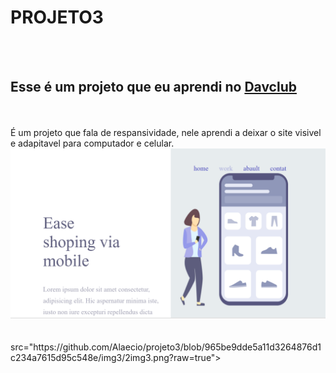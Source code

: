 <h1>PROJETO3</h1>
<br>
<br>
<h2>Esse é um projeto que eu aprendi no <a href="https://rodolfomori.com.br/davclub">Davclub</a></h2>
<br>
<br>
É um projeto que fala de respansividade, nele aprendi a deixar o site visivel e adapitavel para computador e celular.
<br>
<img src="https://github.com/Alaecio/projeto3/blob/b6887607e2f574c4c15aaec63ef7d2c4f865d746/img3/Captura%20de%20tela%202024-02-19%20201142.png?raw=true">
<br>
<br>
<img> src="https://github.com/Alaecio/projeto3/blob/965be9dde5a11d3264876d1c234a7615d95c548e/img3/2img3.png?raw=true">

